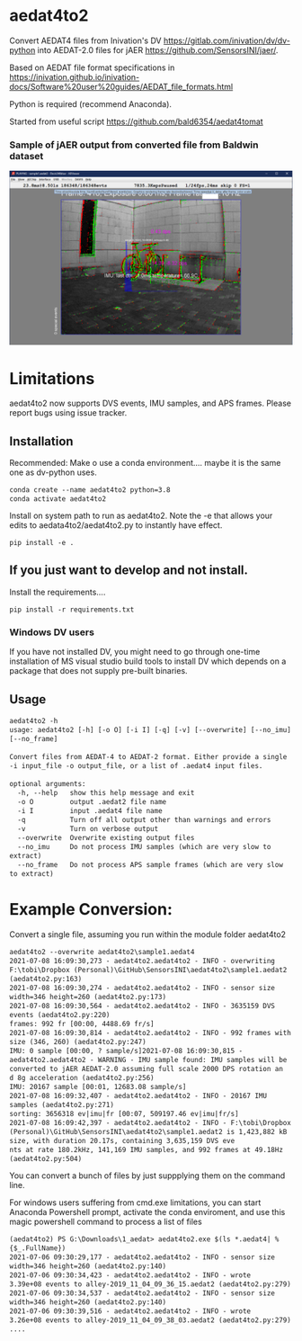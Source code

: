 # aedat4to2
Convert AEDAT4 files from Inivation's DV https://gitlab.com/inivation/dv/dv-python into AEDAT-2.0 files for jAER https://github.com/SensorsINI/jaer/. 

Based on AEDAT file format specifications in https://inivation.github.io/inivation-docs/Software%20user%20guides/AEDAT_file_formats.html

Python is required (recommend Anaconda).

Started from useful script https://github.com/bald6354/aedat4tomat

### Sample of jAER output from converted file from Baldwin dataset
![bike_sample](https://github.com/SensorsINI/aedat4to2/blob/master/sample-jaer-output.png "Sample AEDAT-2.0 output")

# Limitations
aedat4to2 now supports DVS events, IMU samples, and APS frames. Please report bugs using issue tracker.


## Installation
Recommended: Make o use a conda environment.... maybe it is the same one as dv-python uses.
````shell
conda create --name aedat4to2 python=3.8
conda activate aedat4to2
````


Install on system path to run as aedat4to2. Note the -e that allows your edits to aedata4to2/aedat4to2.py to instantly have effect.
````shell
pip install -e .
````

## If you just want to develop and not install.

Install the requirements....
````shell
pip install -r requirements.txt
````

### Windows DV users
If you have not installed DV, you might need to go through one-time installation of
MS visual studio build tools to install DV which depends on a package that does not supply pre-built binaries.

## Usage
````console
aedat4to2 -h
usage: aedat4to2 [-h] [-o O] [-i I] [-q] [-v] [--overwrite] [--no_imu] [--no_frame]

Convert files from AEDAT-4 to AEDAT-2 format. Either provide a single -i input_file -o output_file, or a list of .aedat4 input files.

optional arguments:
  -h, --help   show this help message and exit
  -o O         output .aedat2 file name
  -i I         input .aedat4 file name
  -q           Turn off all output other than warnings and errors
  -v           Turn on verbose output
  --overwrite  Overwrite existing output files
  --no_imu     Do not process IMU samples (which are very slow to extract)
  --no_frame   Do not process APS sample frames (which are very slow to extract)
````

# Example Conversion:
Convert a single file, assuming you run within the module folder aedat4to2
```console
aedat4to2 --overwrite aedat4to2\sample1.aedat4
2021-07-08 16:09:30,273 - aedat4to2.aedat4to2 - INFO - overwriting F:\tobi\Dropbox (Personal)\GitHub\SensorsINI\aedat4to2\sample1.aedat2 (aedat4to2.py:163)
2021-07-08 16:09:30,274 - aedat4to2.aedat4to2 - INFO - sensor size width=346 height=260 (aedat4to2.py:173)
2021-07-08 16:09:30,564 - aedat4to2.aedat4to2 - INFO - 3635159 DVS events (aedat4to2.py:220)
frames: 992 fr [00:00, 4488.69 fr/s]
2021-07-08 16:09:30,814 - aedat4to2.aedat4to2 - INFO - 992 frames with size (346, 260) (aedat4to2.py:247)
IMU: 0 sample [00:00, ? sample/s]2021-07-08 16:09:30,815 - aedat4to2.aedat4to2 - WARNING - IMU sample found: IMU samples will be converted to jAER AEDAT-2.0 assuming full scale 2000 DPS rotation an
d 8g acceleration (aedat4to2.py:256)
IMU: 20167 sample [00:01, 12683.08 sample/s]
2021-07-08 16:09:32,407 - aedat4to2.aedat4to2 - INFO - 20167 IMU samples (aedat4to2.py:271)
sorting: 3656318 ev|imu|fr [00:07, 509197.46 ev|imu|fr/s]
2021-07-08 16:09:42,397 - aedat4to2.aedat4to2 - INFO - F:\tobi\Dropbox (Personal)\GitHub\SensorsINI\aedat4to2\sample1.aedat2 is 1,423,882 kB size, with duration 20.17s, containing 3,635,159 DVS eve
nts at rate 180.2kHz, 141,169 IMU samples, and 992 frames at 49.18Hz (aedat4to2.py:504)
```

You can convert a bunch of files by just suppplying them on the command line.

For windows users suffering from cmd.exe limitations, you can start Anaconda Powershell prompt, activate the conda enviroment, and use 
this magic powershell command to process a list of files

````console
(aedat4to2) PS G:\Downloads\1_aedat> aedat4to2.exe $(ls *.aedat4| % {$_.FullName})
2021-07-06 09:30:29,177 - aedat4to2.aedat4to2 - INFO - sensor size width=346 height=260 (aedat4to2.py:140)
2021-07-06 09:30:34,423 - aedat4to2.aedat4to2 - INFO - wrote   3.39e+08 events to alley-2019_11_04_09_36_15.aedat2 (aedat4to2.py:279)
2021-07-06 09:30:34,537 - aedat4to2.aedat4to2 - INFO - sensor size width=346 height=260 (aedat4to2.py:140)
2021-07-06 09:30:39,516 - aedat4to2.aedat4to2 - INFO - wrote   3.26e+08 events to alley-2019_11_04_09_38_03.aedat2 (aedat4to2.py:279)
....


